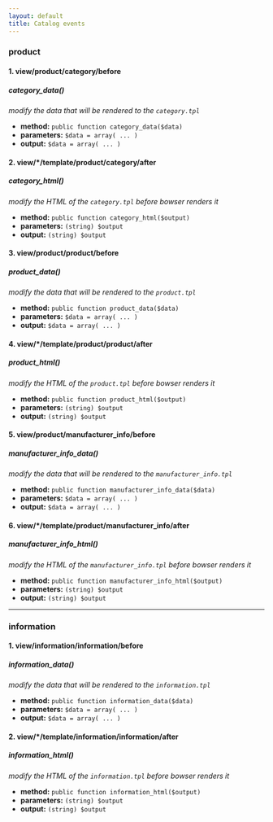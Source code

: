 ```yaml
---
layout: default
title: Catalog events
---
```

<h3>
<a id="product" class="anchor" href="#product" aria-hidden="true"><span aria-hidden="true" class="octicon octicon-link"></span></a>product</h3>

<h4>
<a id="1-viewproductcategorybefore" class="anchor" href="#1-viewproductcategorybefore" aria-hidden="true"><span aria-hidden="true" class="octicon octicon-link"></span></a>1. view/product/category/before</h4>

<h5>
<a id="category_data" class="anchor" href="#category_data" aria-hidden="true"><span aria-hidden="true" class="octicon octicon-link"></span></a>category_data()</h5>

<p><em>modify the data that will be rendered to the <code>category.tpl</code></em></p>

<ul>
<li>
<strong>method:</strong> <code>public function category_data($data)</code>
</li>
<li>
<strong>parameters:</strong> <code>$data = array( ... )</code>
</li>
<li>
<strong>output:</strong> <code>$data = array( ... )</code>
</li>
</ul>

<h4>
<a id="2-viewtemplateproductcategoryafter" class="anchor" href="#2-viewtemplateproductcategoryafter" aria-hidden="true"><span aria-hidden="true" class="octicon octicon-link"></span></a>2. view/*/template/product/category/after</h4>

<h5>
<a id="category_html" class="anchor" href="#category_html" aria-hidden="true"><span aria-hidden="true" class="octicon octicon-link"></span></a>category_html()</h5>

<p><em>modify the HTML of the <code>category.tpl</code> before bowser renders it</em></p>

<ul>
<li>
<strong>method:</strong> <code>public function category_html($output)</code>
</li>
<li>
<strong>parameters:</strong> <code>(string) $output</code>
</li>
<li>
<strong>output:</strong> <code>(string) $output</code>
</li>
</ul>

<h4>
<a id="3-viewproductproductbefore" class="anchor" href="#3-viewproductproductbefore" aria-hidden="true"><span aria-hidden="true" class="octicon octicon-link"></span></a>3. view/product/product/before</h4>

<h5>
<a id="product_data" class="anchor" href="#product_data" aria-hidden="true"><span aria-hidden="true" class="octicon octicon-link"></span></a>product_data()</h5>

<p><em>modify the data that will be rendered to the <code>product.tpl</code></em></p>

<ul>
<li>
<strong>method:</strong> <code>public function product_data($data)</code>
</li>
<li>
<strong>parameters:</strong> <code>$data = array( ... )</code>
</li>
<li>
<strong>output:</strong> <code>$data = array( ... )</code>
</li>
</ul>

<h4>
<a id="4-viewtemplateproductproductafter" class="anchor" href="#4-viewtemplateproductproductafter" aria-hidden="true"><span aria-hidden="true" class="octicon octicon-link"></span></a>4. view/*/template/product/product/after</h4>

<h5>
<a id="product_html" class="anchor" href="#product_html" aria-hidden="true"><span aria-hidden="true" class="octicon octicon-link"></span></a>product_html()</h5>

<p><em>modify the HTML of the <code>product.tpl</code> before bowser renders it</em></p>

<ul>
<li>
<strong>method:</strong> <code>public function product_html($output)</code>
</li>
<li>
<strong>parameters:</strong> <code>(string) $output</code>
</li>
<li>
<strong>output:</strong> <code>(string) $output</code>
</li>
</ul>

<h4>
<a id="5-viewproductmanufacturer_infobefore" class="anchor" href="#5-viewproductmanufacturer_infobefore" aria-hidden="true"><span aria-hidden="true" class="octicon octicon-link"></span></a>5. view/product/manufacturer_info/before</h4>

<h5>
<a id="manufacturer_info_data" class="anchor" href="#manufacturer_info_data" aria-hidden="true"><span aria-hidden="true" class="octicon octicon-link"></span></a>manufacturer_info_data()</h5>

<p><em>modify the data that will be rendered to the <code>manufacturer_info.tpl</code></em></p>

<ul>
<li>
<strong>method:</strong> <code>public function manufacturer_info_data($data)</code>
</li>
<li>
<strong>parameters:</strong> <code>$data = array( ... )</code>
</li>
<li>
<strong>output:</strong> <code>$data = array( ... )</code>
</li>
</ul>

<h4>
<a id="6-viewtemplateproductmanufacturer_infoafter" class="anchor" href="#6-viewtemplateproductmanufacturer_infoafter" aria-hidden="true"><span aria-hidden="true" class="octicon octicon-link"></span></a>6. view/*/template/product/manufacturer_info/after</h4>

<h5>
<a id="manufacturer_info_html" class="anchor" href="#manufacturer_info_html" aria-hidden="true"><span aria-hidden="true" class="octicon octicon-link"></span></a>manufacturer_info_html()</h5>

<p><em>modify the HTML of the <code>manufacturer_info.tpl</code> before bowser renders it</em></p>

<ul>
<li>
<strong>method:</strong> <code>public function manufacturer_info_html($output)</code>
</li>
<li>
<strong>parameters:</strong> <code>(string) $output</code>
</li>
<li>
<strong>output:</strong> <code>(string) $output</code>
</li>
</ul>

<hr>

<h3>
<a id="information" class="anchor" href="#information" aria-hidden="true"><span aria-hidden="true" class="octicon octicon-link"></span></a>information</h3>

<h4>
<a id="1-viewinformationinformationbefore" class="anchor" href="#1-viewinformationinformationbefore" aria-hidden="true"><span aria-hidden="true" class="octicon octicon-link"></span></a>1. view/information/information/before</h4>

<h5>
<a id="information_data" class="anchor" href="#information_data" aria-hidden="true"><span aria-hidden="true" class="octicon octicon-link"></span></a>information_data()</h5>

<p><em>modify the data that will be rendered to the <code>information.tpl</code></em></p>

<ul>
<li>
<strong>method:</strong> <code>public function information_data($data)</code>
</li>
<li>
<strong>parameters:</strong> <code>$data = array( ... )</code>
</li>
<li>
<strong>output:</strong> <code>$data = array( ... )</code>
</li>
</ul>

<h4>
<a id="2-viewtemplateinformationinformationafter" class="anchor" href="#2-viewtemplateinformationinformationafter" aria-hidden="true"><span aria-hidden="true" class="octicon octicon-link"></span></a>2. view/*/template/information/information/after</h4>

<h5>
<a id="information_html" class="anchor" href="#information_html" aria-hidden="true"><span aria-hidden="true" class="octicon octicon-link"></span></a>information_html()</h5>

<p><em>modify the HTML of the <code>information.tpl</code> before bowser renders it</em></p>

<ul>
<li>
<strong>method:</strong> <code>public function information_html($output)</code>
</li>
<li>
<strong>parameters:</strong> <code>(string) $output</code>
</li>
<li>
<strong>output:</strong> <code>(string) $output</code>
</li>
</ul>
